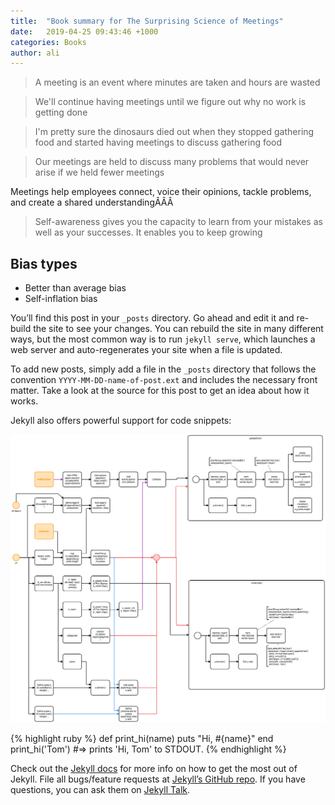 ```yaml
---
title:  "Book summary for The Surprising Science of Meetings"
date:   2019-04-25 09:43:46 +1000
categories: Books
author: ali
---
```


> A meeting is an event where minutes are taken and hours are wasted

> We'll continue having meetings until we figure out why no work is getting done

> I'm pretty sure the dinosaurs died out when they stopped gathering food and started having meetings to discuss gathering food

> Our meetings are held to discuss many problems that would never arise if we held fewer meetings

Meetings help employees connect, voice their opinions, tackle problems, and create a shared understandingÂÂÂ

> Self-awareness gives you the capacity to learn from your mistakes as well as your successes. It enables you to keep growing

## Bias types

- Better than average bias
- Self-inflation bias



You’ll find this post in your `_posts` directory. Go ahead and edit it and re-build the site to see your changes. You can rebuild the site in many different ways, but the most common way is to run `jekyll serve`, which launches a web server and auto-regenerates your site when a file is updated.

To add new posts, simply add a file in the `_posts` directory that follows the convention `YYYY-MM-DD-name-of-post.ext` and includes the necessary front matter. Take a look at the source for this post to get an idea about how it works.

Jekyll also offers powerful support for code snippets:

![image](/assets/images/d3-raw-to-viz-cycle.png)

{% highlight ruby %}
def print_hi(name)
  puts "Hi, #{name}"
end
print_hi('Tom')
#=> prints 'Hi, Tom' to STDOUT.
{% endhighlight %}

Check out the [Jekyll docs][jekyll-docs] for more info on how to get the most out of Jekyll. File all bugs/feature requests at [Jekyll’s GitHub repo][jekyll-gh]. If you have questions, you can ask them on [Jekyll Talk][jekyll-talk].

[jekyll-docs]: https://jekyllrb.com/docs/home
[jekyll-gh]:   https://github.com/jekyll/jekyll
[jekyll-talk]: https://talk.jekyllrb.com/
